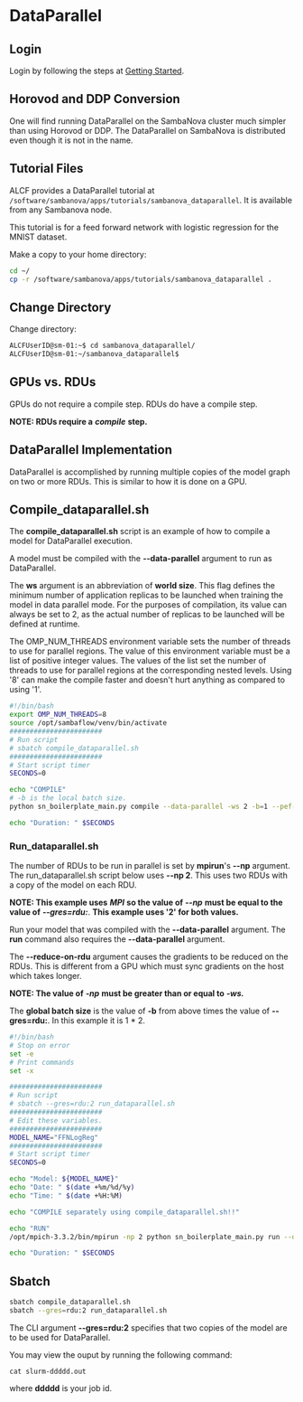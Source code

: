 # DataParallel

## Login

Login by following the steps at [Getting Started](Logging-into-a-SambaNova-Node.md).

## Horovod and DDP Conversion

One will find running DataParallel on the SambaNova cluster much
simpler than using Horovod or DDP.  The DataParallel on SambaNova
is distributed even though it is not in the name.

## Tutorial Files

ALCF provides a DataParallel tutorial at `/software/sambanova/apps/tutorials/sambanova_dataparallel`.  It is available from any Sambanova node.

This tutorial is for a feed forward network with logistic regression for the MNIST dataset.

Make a copy to your home directory:

```bash
cd ~/
cp -r /software/sambanova/apps/tutorials/sambanova_dataparallel .
```

## Change Directory

Change directory:

```bash
ALCFUserID@sm-01:~$ cd sambanova_dataparallel/
ALCFUserID@sm-01:~/sambanova_dataparallel$ 
```

## GPUs vs. RDUs

GPUs do not require a compile step.  RDUs do have a compile step.

**NOTE: RDUs require a** ***compile*** **step.**

## DataParallel Implementation

DataParallel is accomplished by running multiple copies of the model graph on
two or more RDUs.  This is similar to how it is done on a GPU.

## Compile_dataparallel.sh

The **compile_dataparallel.sh** script is an example of how to compile
a model for DataParallel execution.

A model must be compiled with the **--data-parallel** argument to run as DataParallel.

The **ws** argument is an abbreviation of **world size**. This flag defines the minimum
number of application replicas to be launched when training the model in data parallel mode.
For the purposes of compilation, its value can always be set to 2, as the actual number of
replicas to be launched will be defined at runtime.

The OMP_NUM_THREADS environment variable sets the number of threads to use for parallel
regions. The value of this environment variable must be a list of positive integer values.
The values of the list set the number of threads to use for parallel regions at the
corresponding nested levels.  Using '8' can make the compile faster and doesn't hurt anything
as compared to using '1'.

```bash
#!/bin/bash
export OMP_NUM_THREADS=8
source /opt/sambaflow/venv/bin/activate
#######################
# Run script
# sbatch compile_dataparallel.sh
#######################
# Start script timer
SECONDS=0

echo "COMPILE"
# -b is the local batch size.
python sn_boilerplate_main.py compile --data-parallel -ws 2 -b=1 --pef-name=sn_boilerplate --output-folder="pef"

echo "Duration: " $SECONDS
```

### Run_dataparallel.sh

The number of RDUs to be run in parallel is set by **mpirun**'s **--np** argument.
The run_dataparallel.sh script below uses **--np 2**.  This uses two RDUs with
a copy of the model on each RDU.

**NOTE: This example uses** ***MPI*** **so the value of** ***--np***
**must be equal to the value of** ***--gres=rdu:***.  **This example uses
'2' for both values.**

Run your model that was compiled with the **--data-parallel** argument.
The **run** command also requires the **--data-parallel** argument.

The **--reduce-on-rdu** argument causes the gradients to be reduced on the RDUs.
This is different from a GPU which must sync gradients on the host which takes longer.

**NOTE: The value of** ***-np*** **must be greater than or equal to** ***-ws.***

The **global batch size** is the value of **-b** from above times
the value of **--gres=rdu:**.  In this example it is 1 * 2.

```bash
#!/bin/bash
# Stop on error
set -e
# Print commands
set -x

#######################
# Run script
# sbatch --gres=rdu:2 run_dataparallel.sh
#######################
# Edit these variables.
#######################
MODEL_NAME="FFNLogReg"
#######################
# Start script timer
SECONDS=0

echo "Model: ${MODEL_NAME}"
echo "Date: " $(date +%m/%d/%y)
echo "Time: " $(date +%H:%M)

echo "COMPILE separately using compile_dataparallel.sh!!"

echo "RUN"
/opt/mpich-3.3.2/bin/mpirun -np 2 python sn_boilerplate_main.py run --data-parallel --reduce-on-rdu --pef=pef/sn_boilerplate/sn_boilerplate.pef

echo "Duration: " $SECONDS
```

## Sbatch

```bash
sbatch compile_dataparallel.sh
sbatch --gres=rdu:2 run_dataparallel.sh
```

The CLI argument **--gres=rdu:2** specifies that two copies
of the model are to be used for DataParallel.

You may view the ouput by running the following command:

```text
cat slurm-ddddd.out
```

where **ddddd** is your job id.
